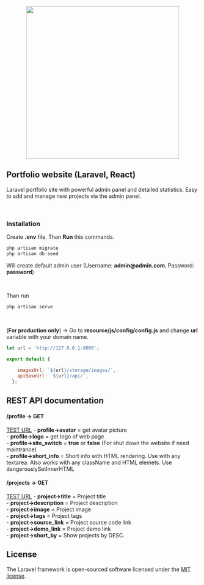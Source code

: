 <p align="center"><a href="https://laravel.com" target="_blank"><img src="https://raw.githubusercontent.com/laravel/art/master/logo-lockup/5%20SVG/2%20CMYK/1%20Full%20Color/laravel-logolockup-cmyk-red.svg" width="400"></a></p>

## Portfolio website (Laravel, React)
<p>Laravel portfolio site with powerful admin panel and detailed statistics. Easy to add and manage new projects via the admin panel.<p><br>
    <h3>Installation</h3>
<p>Create <b>.env</b> file. Than <b>Run</b> this commands.</b></p>  

```javascript
php artisan migrate
php artisan db:seed
```

<p>Will create default admin user (Username: <b>admin@admin.com</b>, Password: <b>password</b>)</p>
<br>


<p>Than run</p>

```javascript
php artisan serve
```
<br>
<p>(<b>For production only</b>) -> Go to <b>resource/js/config/config.js</b> and change <b>url</b> variable with your domain name. </p>

```javascript
let url = 'http://127.0.0.1:8000';

export default {
  
    imagesUrl: `${url}/storage/images/`,
    apiBaseUrl: `${url}/api/`,
  };
```

## REST API documentation

<h4>/profile -> GET</h4><a target="_blank" href="https://stefancoding.com/api/profile">TEST URL</a>
    - <b>profile->avatar</b> = get avatar picture<br>
    - <b>profile->logo</b> = get logo of web page<br>
    - <b>profile->site_switch</b> = <b>true</b> or <b>false</b> (For shut down the website if need maintrance) <br>
    - <b>profile->short_info</b> = Short info with HTML rendering. Use with any textarea. Also works with any className
                                         and HTML elemets. Use <span class="inline-code">dangerouslySetInnerHTML</span><br>

<h4>/projects -> GET</h4><a target="_blank" href="https://stefancoding.com/api/projects">TEST URL</a>
    - <b>project->title</b> = Project title<br>
    - <b>project->description</b> = Project description<br>
    - <b>project->image</b> = Project image<br>
    - <b>project->tags</b> = Project tags<br>
    - <b>project->source_link</b> = Project source code link<br>
    - <b>project->demo_link</b> = Project demo link<br>
    - <b>project->short_by</b> = Show projects by DESC.<br>

## License

The Laravel framework is open-sourced software licensed under the [MIT license](https://opensource.org/licenses/MIT).
